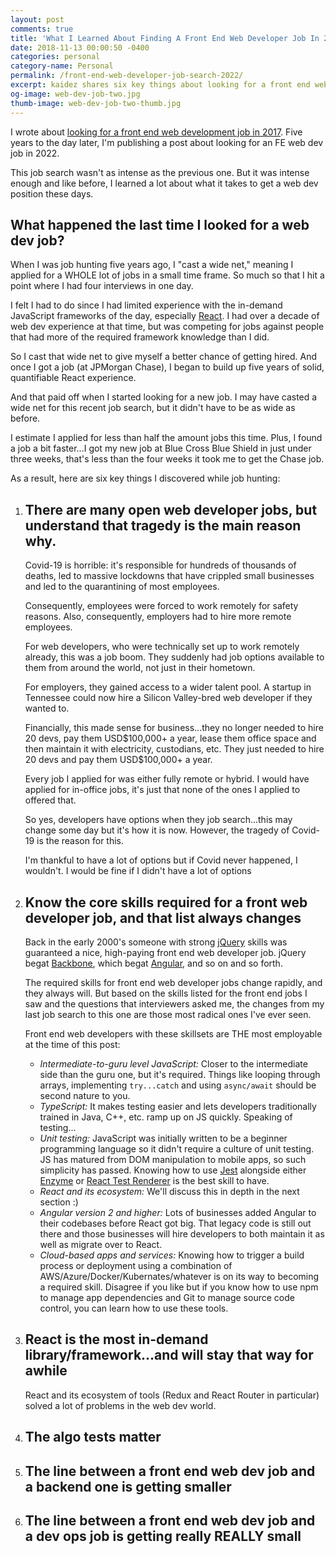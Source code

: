 ```yaml
---
layout: post
comments: true
title: 'What I Learned About Finding A Front End Web Developer Job In 2022'
date: 2018-11-13 00:00:50 -0400
categories: personal
category-name: Personal
permalink: /front-end-web-developer-job-search-2022/
excerpt: kaidez shares six key things about looking for a front end web developer job in 2022.
og-image: web-dev-job-two.jpg
thumb-image: web-dev-job-two-thumb.jpg
---
```


I wrote about <a href="/front-end-web-developer-job-search/">looking for a front end web development job in 2017</a>. Five years to the day later, I'm publishing a post about looking for an FE web dev job in 2022.

This job search wasn't as intense as the previous one. But it was intense enough and like before, I learned a lot about what it takes to get a web dev position these days.

<h2>What happened the last time I looked for a web dev job?</h2>
When I was job hunting five years ago, I "cast a wide net," meaning I applied for a WHOLE lot of jobs in a small time frame. So much so that I hit a point where I had four interviews in one day.

I felt I had to do since I had limited experience with the in-demand JavaScript frameworks of the day, especially <a href="https://reactjs.org/">React</a>. I had over a decade of web dev experience at that time, but was competing for jobs against people that had more of the required framework knowledge than I did.

So I cast that wide net to give myself a better chance of getting hired. And once I got a job (at JPMorgan Chase), I began to build up five years of solid, quantifiable React experience.

And that paid off when I started looking for a new job. I may have casted a wide net for this recent job search, but it didn't have to be as wide as before.

I estimate I applied for less than half the amount jobs this time. Plus, I found a job a bit faster...I got my new job at Blue Cross Blue Shield in just under three weeks, that's less than the four weeks it took me to get the Chase job.

As a result, here are six key things I discovered while job hunting:

<ol>
<li class="post__list-item">
<h2>
There are many open web developer jobs, but understand that tragedy is the main reason why.</h2>

<p>Covid-19 is horrible: it's responsible for hundreds of thousands of deaths, led to massive lockdowns that have crippled small businesses and led to the quarantining of most employees.</p>

<p>Consequently, employees were forced to work remotely for safety reasons. Also, consequently, employers had to hire more remote employees.</p>

<p>For web developers, who were technically set up to work remotely already, this was a job boom. They suddenly had job options available to them from around the world, not just in their hometown.</p>

<p>For employers, they gained access to a wider talent pool. A startup in Tennessee could now hire a Silicon Valley-bred web developer if they wanted to.</p>

<p>Financially, this made sense for business...they no longer needed to hire 20 devs, pay them USD$100,000+ a year, lease them office space and then maintain it with electricity, custodians, etc. They just needed to hire 20 devs and pay them USD$100,000+ a year.</p>

<p>Every job I applied for was either fully remote or hybrid. I would have applied for in-office jobs, it's just that none of the ones I applied to offered that.</p>

<p>So yes, developers have options when they job search...this may change some day but it's how it is now. However, the tragedy of Covid-19 is the reason for this.</p>

<p>I'm thankful to have a lot of options but if Covid never happened, I wouldn't. I would be fine if I didn't have a lot of options</p>
</li>

<li class="post__list-item">
<h2>Know the core skills required for a front web developer job, and that list always changes</h2>
<p>
Back in the early 2000's someone with strong <a href="https://jquery.com/">jQuery</a> skills was guaranteed a nice, high-paying front end web developer job. jQuery begat <a href="https://backbonejs.org/">Backbone</a>, which begat <a href="https://angular.io/">Angular</a>, and so on and so forth.
</p>

<p>The required skills for front end web developer jobs change rapidly, and they always will. But based on the skills listed for the front end jobs I saw and the questions that interviewers asked me, the changes from my last job search to this one are those most radical ones I've ever seen.</p>

<p>Front end web developers with these skillsets are THE most employable at the time of this post:</p>

<ul>
<li class="post__list-item"><em>Intermediate-to-guru level JavaScript:</em> Closer to the intermediate side than the guru one, but it's required. Things like looping through arrays, implementing <code>try...catch</code> and using <code>async/await</code> should be second nature to you.</li>
<li class="post__list-item"><em>TypeScript:</em> It makes testing easier and lets developers traditionally trained in Java, C++, etc. ramp up on JS quickly. Speaking of testing...</li>
<li class="post__list-item"><em>Unit testing:</em> JavaScript was initially written to be a beginner programming language so it didn't require a culture of unit testing. JS has matured from DOM manipulation to mobile apps, so such simplicity has passed. Knowing how to use <a href="https://jestjs.io/">Jest</a> alongside either <a href="https://enzymejs.github.io/enzyme/">Enzyme</a> or <a href="https://reactjs.org/docs/test-renderer.html">React Test Renderer</a> is the best skill to have.</li>
<li class="post__list-item"><em>React and its ecosystem:</em> We'll discuss this in depth in the next section :)</li>
<li class="post__list-item"><em>Angular version 2 and higher:</em> Lots of businesses added Angular to their codebases before React got big.  That legacy code is still out there and those businesses will hire developers to both maintain it as well as migrate over to React.</li>
<li class="post__list-item"><em>Cloud-based apps and services:</em> Knowing how to trigger a build process or deployment using a combination of AWS/Azure/Docker/Kubernates/whatever is on its way to becoming a required skill. Disagree if you like but if you know how to use npm to manage app dependencies and Git to manage source code control, you can learn how to use these tools.</li>
</ul>
</li>

<li class="post__list-item">
<h2>React is the most in-demand library/framework...and will stay that way for awhile</h2>
<p>React and its ecosystem of tools (Redux and React Router in particular) solved a lot of problems in the web dev world.</p>
<p></p>

<p></p>
</li>

<li class="post__list-item">
<h2>The algo tests matter</h2>
<p></p>

<p></p>

<p></p>
</li>

<li class="post__list-item">
<h2>The line between a front end web dev job and a backend one is getting smaller</h2>
<p></p>

<p></p>

<p></p>
</li>

<li class="post__list-item">
<h2>The line between a front end web dev job and a dev ops job is getting really REALLY small</h2>
<p></p>

<p></p>

<p></p>
</li>
</ol>
